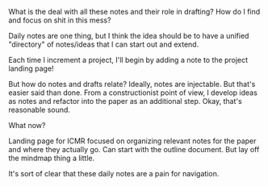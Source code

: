 What is the deal with all these notes and their role in drafting? How do I find and focus on shit in this mess?

Daily notes are one thing, but I think the idea should be to have a unified "directory" of notes/ideas that I can start out and extend.

Each time I increment a project, I'll begin by adding a note to the project landing page!

But how do notes and drafts relate? Ideally, notes are injectable. But that's easier said than done. From a constructionist point of view, I develop ideas as notes and refactor into the paper as an additional step. Okay, that's reasonable sound.

What now?

Landing page for ICMR focused on organizing relevant notes for the paper and where they actually go. Can start with the outline document. But lay off the mindmap thing a little.

It's sort of clear that these daily notes are a pain for navigation. 